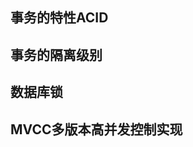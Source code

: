 ## 事务的特性ACID

## 事务的隔离级别


## 数据库锁

## MVCC多版本高并发控制实现
<!--stackedit_data:
eyJoaXN0b3J5IjpbMTkzMjIxMTcyOV19
-->